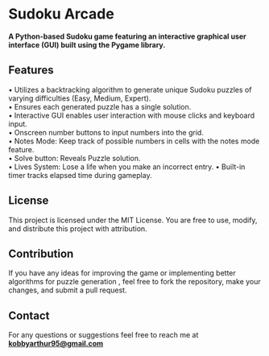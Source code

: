 # Sudoku Arcade

**A Python-based Sudoku game featuring an interactive graphical user interface (GUI) built using the Pygame library.**

## Features

• Utilizes a backtracking algorithm to generate unique Sudoku puzzles of varying difficulties (Easy, Medium, Expert).  
• Ensures each generated puzzle has a single solution.  
• Interactive GUI enables user interaction with mouse clicks and keyboard input.  
• Onscreen number buttons to input numbers into the grid.  
• Notes Mode: Keep track of possible numbers in cells with the notes mode feature.  
• Solve button: Reveals Puzzle solution.  
• Lives System: Lose a life when you make an incorrect entry.
• Built-in timer tracks elapsed time during gameplay.  

## License

This project is licensed under the MIT License. You are free to use, modify, and distribute this project with attribution.

## Contribution

If you have any ideas for improving the game or implementing better algorithms for puzzle generation , feel free to fork the repository, make your changes, and submit a pull request.

## Contact

For any questions or suggestions feel free to reach me at **kobbyarthur95@gmail.com**